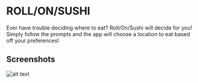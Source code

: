 # ROLL/ON/SUSHI

Ever have trouble deciding where to eat? Roll/On/Sushi will decide for you! Simply follow the prompts and the app will choose a location to eat based off your preferences!

## Screenshots

![alt text](https://github.com/Ha-So/roll_on_sushi/blob/master/screenshots/rSushi.PNG)
